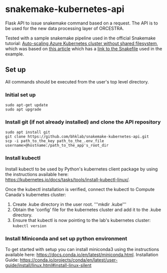# snakemake-kubernetes-api
Flask API to issue snakemake command based on a request.
The API is to be used for the new data processing layer of ORCESTRA. 

Tested with a sample snakemake pipeline used in the official Snakemake tutorial: [Auto-scaling Azure Kubernetes cluster without shared filesystem](https://snakemake.readthedocs.io/en/stable/executor_tutorial/azure_aks.html), which was based on [this article](https://andreas-wilm.github.io/2020-06-08-snakemake-on-ask/#) which has a [link to the Snakefile](https://github.com/andreas-wilm/andreas-wilm.github.io/tree/master/data/2020-06-08) used in the example.

## Set up
All commands should be executed from the user's top level directory.

### Initial set up
```
sudo apt-get update
sudo apt upgrade
```

### Install git (if not already installed) and clone the API repository
```
sudo apt install git
git clone https://github.com/bhklab/snakemake-kubernetes-api.git
scp -i path_to_the_key path_to_the_.env_file username>@hostname:/path_to_the_app's_root_dir
```

### Install kubectl
Install kubectl to be used by Python's kubernetes client package by using the instructions available here: https://kubernetes.io/docs/tasks/tools/install-kubectl-linux/.

Once the kubectl installation is verified, connect the kubectl to Compute Canada's kubernetes cluster:
1. Create .kube directory in the user root. '''mkdir .kube'''
2. Obtain the 'config' file for the kubernetes cluster and add it to the .kube directory.
3. Ensure that kubectl is now pointing to the lab's kubernetes cluster: ```kubectl version```

### Install Miniconda and set up python environment
To get started with setup you can install miniconda3 using the instructions available here: https://docs.conda.io/en/latest/miniconda.html.
Installation Guide: https://conda.io/projects/conda/en/latest/user-guide/install/linux.html#install-linux-silent





